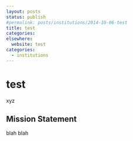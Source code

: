 ```yaml
---
layout: posts
status: publish
#permalink: posts/institutions/2014-10-06-test
title: test
categories:
elsewhere:
  website: test
categories:
  - institutions
---
```

# test

  xyz

## Mission Statement

  blah blah

  